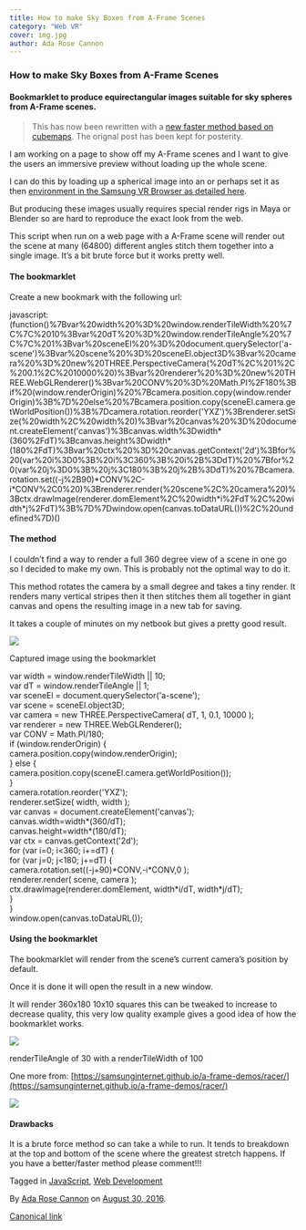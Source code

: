 ```yaml
---
title: How to make Sky Boxes from A-Frame Scenes
category: "Web VR"
cover: img.jpg
author: Ada Rose Cannon
---
```


### How to make Sky Boxes from A-Frame Scenes

#### Bookmarklet to produce equirectangular images suitable for sky spheres from A-Frame scenes.

> This has now been rewritten with a [new faster method based on cubemaps](https://gist.github.com/AdaRoseEdwards/f6b96e4ea44c0201bc72879da62e633a). The orignal post has been kept for posterity.

I am working on a page to show off my A-Frame scenes and I want to give the users an immersive preview without loading up the whole scene.

I can do this by loading up a spherical image into an <a-sky> or perhaps set it as then [environment in the Samsung VR Browser as detailed here](https://medium.com/samsung-internet-dev/control-the-world-with-the-skybox-api-6e8ca213f171#.buwuqrgun).

But producing these images usually requires special render rigs in Maya or Blender so are hard to reproduce the exact look from the web.

This script when run on a web page with a A-Frame scene will render out the scene at many (64800) different angles stitch them together into a single image. It’s a bit brute force but it works pretty well.

#### The bookmarklet

Create a new bookmark with the following url:

javascript:(function()%7Bvar%20width%20%3D%20window.renderTileWidth%20%7C%7C%2010%3Bvar%20dT%20%3D%20window.renderTileAngle%20%7C%7C%201%3Bvar%20sceneEl%20%3D%20document.querySelector('a-scene')%3Bvar%20scene%20%3D%20sceneEl.object3D%3Bvar%20camera%20%3D%20new%20THREE.PerspectiveCamera(%20dT%2C%201%2C%200.1%2C%2010000%20)%3Bvar%20renderer%20%3D%20new%20THREE.WebGLRenderer()%3Bvar%20CONV%20%3D%20Math.PI%2F180%3Bif%20(window.renderOrigin)%20%7Bcamera.position.copy(window.renderOrigin)%3B%7D%20else%20%7Bcamera.position.copy(sceneEl.camera.getWorldPosition())%3B%7Dcamera.rotation.reorder('YXZ')%3Brenderer.setSize(%20width%2C%20width%20)%3Bvar%20canvas%20%3D%20document.createElement('canvas')%3Bcanvas.width%3Dwidth*(360%2FdT)%3Bcanvas.height%3Dwidth*(180%2FdT)%3Bvar%20ctx%20%3D%20canvas.getContext('2d')%3Bfor%20(var%20i%3D0%3B%20i%3C360%3B%20i%2B%3DdT)%20%7Bfor%20(var%20j%3D0%3B%20j%3C180%3B%20j%2B%3DdT)%20%7Bcamera.rotation.set((-j%2B90)\*CONV%2C-i\*CONV%2C0%20)%3Brenderer.render(%20scene%2C%20camera%20)%3Bctx.drawImage(renderer.domElement%2C%20width\*i%2FdT%2C%20width\*j%2FdT)%3B%7D%7Dwindow.open(canvas.toDataURL())%2C%20undefined%7D)()

#### The method

I couldn’t find a way to render a full 360 degree view of a scene in one go so I decided to make my own. This is probably not the optimal way to do it.

This method rotates the camera by a small degree and takes a tiny render. It renders many vertical stripes then it then stitches them all together in giant canvas and opens the resulting image in a new tab for saving.

It takes a couple of minutes on my netbook but gives a pretty good result.

![](https://cdn-images-1.medium.com/max/800/1*yjs088kUfjy4WbZxBQ2IgA.png)

Captured image using the bookmarklet

var width = window.renderTileWidth || 10;  
var dT = window.renderTileAngle || 1;  
var sceneEl = document.querySelector('a-scene');  
var scene = sceneEl.object3D;  
var camera = new THREE.PerspectiveCamera( dT, 1, 0.1, 10000 );  
var renderer = new THREE.WebGLRenderer();  
var CONV = Math.PI/180;  
if (window.renderOrigin) {  
  camera.position.copy(window.renderOrigin);  
} else {  
  camera.position.copy(sceneEl.camera.getWorldPosition());  
}  
camera.rotation.reorder('YXZ');  
renderer.setSize( width, width );  
var canvas = document.createElement('canvas');  
canvas.width=width*(360/dT);  
canvas.height=width*(180/dT);  
var ctx = canvas.getContext('2d');  
for (var i=0; i<360; i+=dT) {  
  for (var j=0; j<180; j+=dT) {  
    camera.rotation.set((-j+90)\*CONV,-i\*CONV,0 );  
    renderer.render( scene, camera );  
    ctx.drawImage(renderer.domElement, width\*i/dT, width\*j/dT);  
  }  
}  
window.open(canvas.toDataURL());

#### Using the bookmarklet

The bookmarklet will render from the scene’s current camera’s position by default.

Once it is done it will open the result in a new window.

It will render 360x180 10x10 squares this can be tweaked to increase to decrease quality, this very low quality example gives a good idea of how the bookmarklet works.

![](https://cdn-images-1.medium.com/max/800/1*2qDUp1hwwTQAyPVqDAUSEQ.png)

renderTileAngle of 30 with a renderTileWidth of 100

One more from: [https://samsunginternet.github.io/a-frame-demos/racer/](https://samsunginternet.github.io/a-frame-demos/racer/)

![](https://cdn-images-1.medium.com/max/800/1*YwAtE8IMStwrrvaL4mTLqQ.png)

#### Drawbacks

It is a brute force method so can take a while to run. It tends to breakdown at the top and bottom of the scene where the greatest stretch happens. If you have a better/faster method please comment!!!

Tagged in [JavaScript](https://medium.com/tag/javascript), [Web Development](https://medium.com/tag/web-development)

By [Ada Rose Cannon](https://medium.com/@Lady_Ada_King) on [August 30, 2016](https://medium.com/p/e0c2965945aa).

[Canonical link](https://medium.com/@Lady_Ada_King/a-frame-scene-to-equirectangular-image-e0c2965945aa)
